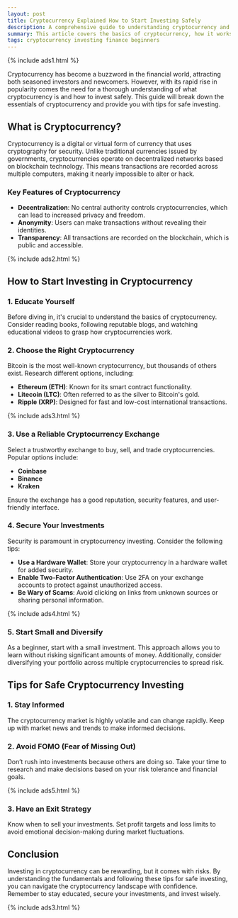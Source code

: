 ```yaml
---
layout: post
title: Cryptocurrency Explained How to Start Investing Safely
description: A comprehensive guide to understanding cryptocurrency and tips for safe investing.
summary: This article covers the basics of cryptocurrency, how it works, and essential tips for safe investing.
tags: cryptocurrency investing finance beginners
---
```


{% include ads1.html %}

Cryptocurrency has become a buzzword in the financial world, attracting both seasoned investors and newcomers. However, with its rapid rise in popularity comes the need for a thorough understanding of what cryptocurrency is and how to invest safely. This guide will break down the essentials of cryptocurrency and provide you with tips for safe investing.

## What is Cryptocurrency?

Cryptocurrency is a digital or virtual form of currency that uses cryptography for security. Unlike traditional currencies issued by governments, cryptocurrencies operate on decentralized networks based on blockchain technology. This means transactions are recorded across multiple computers, making it nearly impossible to alter or hack.

### Key Features of Cryptocurrency

- **Decentralization**: No central authority controls cryptocurrencies, which can lead to increased privacy and freedom.
- **Anonymity**: Users can make transactions without revealing their identities.
- **Transparency**: All transactions are recorded on the blockchain, which is public and accessible.

{% include ads2.html %}

## How to Start Investing in Cryptocurrency

### 1. Educate Yourself

Before diving in, it's crucial to understand the basics of cryptocurrency. Consider reading books, following reputable blogs, and watching educational videos to grasp how cryptocurrencies work.

### 2. Choose the Right Cryptocurrency

Bitcoin is the most well-known cryptocurrency, but thousands of others exist. Research different options, including:

- **Ethereum (ETH)**: Known for its smart contract functionality.
- **Litecoin (LTC)**: Often referred to as the silver to Bitcoin's gold.
- **Ripple (XRP)**: Designed for fast and low-cost international transactions.

{% include ads3.html %}

### 3. Use a Reliable Cryptocurrency Exchange

Select a trustworthy exchange to buy, sell, and trade cryptocurrencies. Popular options include:

- **Coinbase**
- **Binance**
- **Kraken**

Ensure the exchange has a good reputation, security features, and user-friendly interface.

### 4. Secure Your Investments

Security is paramount in cryptocurrency investing. Consider the following tips:

- **Use a Hardware Wallet**: Store your cryptocurrency in a hardware wallet for added security.
- **Enable Two-Factor Authentication**: Use 2FA on your exchange accounts to protect against unauthorized access.
- **Be Wary of Scams**: Avoid clicking on links from unknown sources or sharing personal information.

{% include ads4.html %}

### 5. Start Small and Diversify

As a beginner, start with a small investment. This approach allows you to learn without risking significant amounts of money. Additionally, consider diversifying your portfolio across multiple cryptocurrencies to spread risk.

## Tips for Safe Cryptocurrency Investing

### 1. Stay Informed

The cryptocurrency market is highly volatile and can change rapidly. Keep up with market news and trends to make informed decisions.

### 2. Avoid FOMO (Fear of Missing Out)

Don’t rush into investments because others are doing so. Take your time to research and make decisions based on your risk tolerance and financial goals.

{% include ads5.html %}

### 3. Have an Exit Strategy

Know when to sell your investments. Set profit targets and loss limits to avoid emotional decision-making during market fluctuations.

## Conclusion

Investing in cryptocurrency can be rewarding, but it comes with risks. By understanding the fundamentals and following these tips for safe investing, you can navigate the cryptocurrency landscape with confidence. Remember to stay educated, secure your investments, and invest wisely.

{% include ads3.html %}
